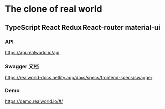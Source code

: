 # The clone of real world
## TypeScript React Redux React-router material-ui
### API
https://api.realworld.io/api

### Swagger 文档
https://realworld-docs.netlify.app/docs/specs/frontend-specs/swagger

### Demo
https://demo.realworld.io/#/
